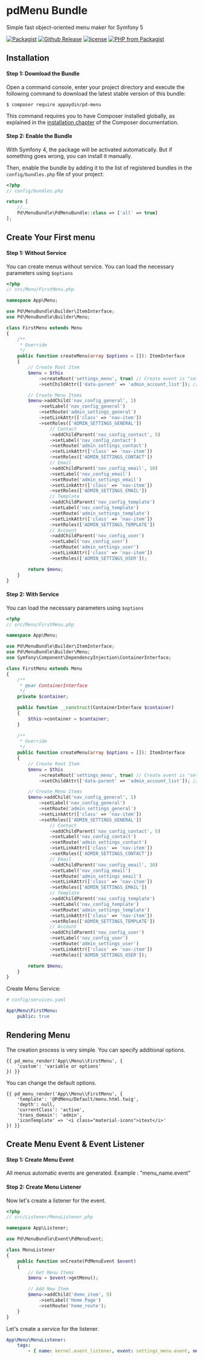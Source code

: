 # pdMenu Bundle
Simple fast object-oriented menu maker for Symfony 5

[![Packagist](https://img.shields.io/packagist/dt/appaydin/pd-menu.svg)](https://github.com/appaydin/pd-menu)
[![Github Release](https://img.shields.io/github/release/appaydin/pd-menu.svg)](https://github.com/appaydin/pd-menu)
[![license](https://img.shields.io/github/license/appaydin/pd-menu.svg)](https://github.com/appaydin/pd-menu)
[![PHP from Packagist](https://img.shields.io/packagist/php-v/appaydin/pd-menu.svg)](https://github.com/appaydin/pd-menu)

Installation
---

#### Step 1: Download the Bundle

Open a command console, enter your project directory and execute the
following command to download the latest stable version of this bundle:

```console
$ composer require appaydin/pd-menu
```

This command requires you to have Composer installed globally, as explained
in the [installation chapter](https://getcomposer.org/doc/00-intro.md)
of the Composer documentation.

#### Step 2: Enable the Bundle

With Symfony 4, the package will be activated automatically. But if something goes wrong, you can install it manually.

Then, enable the bundle by adding it to the list of registered bundles
in the `config/bundles.php` file of your project:

```php
<?php
// config/bundles.php

return [
    //...
    Pd\MenuBundle\PdMenuBundle::class => ['all' => true]
];
```

Create Your First menu
---

#### Step 1: Without Service
You can create menus without service. You can load the necessary parameters using `$options`

```php
<?php
// src/Menu/FirstMenu.php

namespace App\Menu;

use Pd\MenuBundle\Builder\ItemInterface;
use Pd\MenuBundle\Builder\Menu;

class FirstMenu extends Menu
{
    /**
     * Override 
     */
    public function createMenu(array $options = []): ItemInterface
    {
        // Create Root Item
        $menu = $this
            ->createRoot('settings_menu', true) // Create event is "settings_menu.event"
            ->setChildAttr(['data-parent' => 'admin_account_list']); // Add Parent Menu to Html Tag

        // Create Menu Items
        $menu->addChild('nav_config_general', 1)
            ->setLabel('nav_config_general')
            ->setRoute('admin_settings_general')
            ->setLinkAttr(['class' => 'nav-item'])
            ->setRoles(['ADMIN_SETTINGS_GENERAL'])
                // Contact
                ->addChildParent('nav_config_contact', 5)
                ->setLabel('nav_config_contact')
                ->setRoute('admin_settings_contact')
                ->setLinkAttr(['class' => 'nav-item'])
                ->setRoles(['ADMIN_SETTINGS_CONTACT'])
                // Email
                ->addChildParent('nav_config_email', 10)
                ->setLabel('nav_config_email')
                ->setRoute('admin_settings_email')
                ->setLinkAttr(['class' => 'nav-item'])
                ->setRoles(['ADMIN_SETTINGS_EMAIL'])
                // Template
                ->addChildParent('nav_config_template')
                ->setLabel('nav_config_template')
                ->setRoute('admin_settings_template')
                ->setLinkAttr(['class' => 'nav-item'])
                ->setRoles(['ADMIN_SETTINGS_TEMPLATE'])
                // Account
                ->addChildParent('nav_config_user')
                ->setLabel('nav_config_user')
                ->setRoute('admin_settings_user')
                ->setLinkAttr(['class' => 'nav-item'])
                ->setRoles(['ADMIN_SETTINGS_USER']);

        return $menu;
    }
}
```

#### Step 2: With Service
You can load the necessary parameters using `$options`

```php
<?php
// src/Menu/FirstMenu.php

namespace App\Menu;

use Pd\MenuBundle\Builder\ItemInterface;
use Pd\MenuBundle\Builder\Menu;
use Symfony\Component\DependencyInjection\ContainerInterface;

class FirstMenu extends Menu
{
    /**
     * @var ContainerInterface 
     */
    private $container;

    public function __construct(ContainerInterface $container)
    {
        $this->container = $container;
    }
        
    /**
     * Override 
     */
    public function createMenu(array $options = []): ItemInterface
    {
        // Create Root Item
        $menu = $this
            ->createRoot('settings_menu', true) // Create event is "settings_menu.event"
            ->setChildAttr(['data-parent' => 'admin_account_list']); // Add Parent Menu to Html Tag

        // Create Menu Items
        $menu->addChild('nav_config_general', 1)
            ->setLabel('nav_config_general')
            ->setRoute('admin_settings_general')
            ->setLinkAttr(['class' => 'nav-item'])
            ->setRoles(['ADMIN_SETTINGS_GENERAL'])
                // Contact
                ->addChildParent('nav_config_contact', 5)
                ->setLabel('nav_config_contact')
                ->setRoute('admin_settings_contact')
                ->setLinkAttr(['class' => 'nav-item'])
                ->setRoles(['ADMIN_SETTINGS_CONTACT'])
                // Email
                ->addChildParent('nav_config_email', 10)
                ->setLabel('nav_config_email')
                ->setRoute('admin_settings_email')
                ->setLinkAttr(['class' => 'nav-item'])
                ->setRoles(['ADMIN_SETTINGS_EMAIL'])
                // Template
                ->addChildParent('nav_config_template')
                ->setLabel('nav_config_template')
                ->setRoute('admin_settings_template')
                ->setLinkAttr(['class' => 'nav-item'])
                ->setRoles(['ADMIN_SETTINGS_TEMPLATE'])
                // Account
                ->addChildParent('nav_config_user')
                ->setLabel('nav_config_user')
                ->setRoute('admin_settings_user')
                ->setLinkAttr(['class' => 'nav-item'])
                ->setRoles(['ADMIN_SETTINGS_USER']);

        return $menu;
    }
}
```
Create Menu Service:

```yaml
# config/services.yaml

App\Menu\FirstMenu:
    public: true
```

Rendering Menu
---
The creation process is very simple. You can specify additional options.

```twig
{{ pd_menu_render('App\\Menu\\FirstMenu', {
    'custom': 'variable or options'
}) }}
```

You can change the default options.
```twig
{{ pd_menu_render('App\\Menu\\FirstMenu', {
    'template': '@PdMenu/Default/menu.html.twig',
    'depth': null,
    'currentClass': 'active',
    'trans_domain': 'admin',
    'iconTemplate' => '<i class="material-icons">itext</i>'
}) }}
```

Create Menu Event & Event Listener
---
#### Step 1: Create Menu Event
All menus automatic events are generated. Example : "menu_name.event"

#### Step 2: Create Menu Listener
Now let's create a listener for the event.
```php
<?php
// src/Listener/MenuListener.php

namespace App\Listener;

use Pd\MenuBundle\Event\PdMenuEvent;

class MenuListener
{
    public function onCreate(PdMenuEvent $event)
    {
        // Get Menu Items
        $menu = $event->getMenu();

        // Add New Item
        $menu->addChild('demo_item', 5)
            ->setLabel('Home Page')
            ->setRoute('home_route');
    }
}
```
Let's create a service for the listener.
```yaml
App\Menu\MenuListener:
    tags:
        - { name: kernel.event_listener, event: settings_menu.event, method: onCreate }
```


